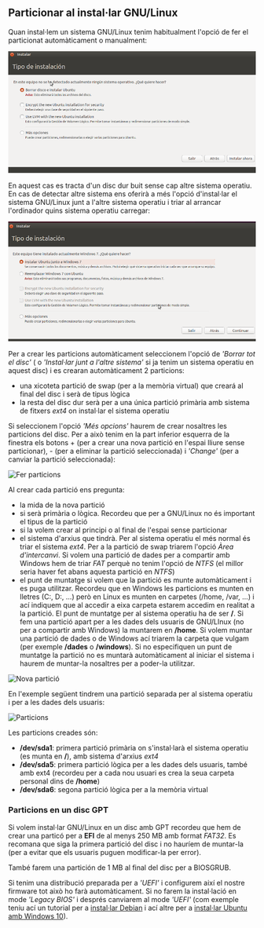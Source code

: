 
## Particionar al instal·lar GNU/Linux
Quan instal·lem un sistema GNU/Linux tenim habitualment l'opció de fer el particionat automàticament o manualment:

![Instal·lar](./img/lin-instal.png)

En aquest cas es tracta d'un disc dur buit sense cap altre sistema operatiu. En cas de detectar altre sistema ens oferirà a més l'opció d'instal·lar el sistema GNU/Linux junt a l'altre sistema operatiu i triar al arrancar l'ordinador quins sistema operatiu carregar:

![Instal·lar amb Windows](./img/lin-instal-win.png)

Per a crear les particions automàticament seleccionem l'opció de _'Borrar tot el disc'_ ( o _'Instal·lar junt a l'altre sistema'_ si ja tenim un sistema operatiu en aquest disc) i es crearan automàticament 2 particions:
* una xicoteta partició de swap (per a la memòria virtual) que creará al final del disc i serà de tipus lògica
* la resta del disc dur serà per a una única partició primària amb sistema de fitxers _ext4_ on instal·lar el sistema operatiu

Si seleccionem l'opció _'Més opcions'_ haurem de crear nosaltres les particions del disc. Per a això tenim en la part inferior esquerra de la finestra els botons + (per a crear una nova partició en l'espai lliure sense particionar), - (per a eliminar la partició seleccionada) i _'Change'_ (per a canviar la partició seleccionada):

![Fer particions](lin-fer-part.png)

Al crear cada partició ens pregunta:
* la mida de la nova partició
* si serà primària o lògica. Recordeu que per a GNU/Linux no és important el tipus de la partició
* si la volem crear al principi o al final de l'espai sense particionar
* el sistema d'arxius que tindrà. Per al sistema operatiu el més normal és triar el sistema _ext4_. Per a la partició de swap triarem l'opció _Àrea d'intercanvi_. Si volem una partició de dades per a compartir amb Windows hem de triar _FAT_ perquè no tenim l'opció de _NTFS_ (el millor seria haver fet abans aquesta partició en _NTFS_)
* el punt de muntatge si volem que la partició es munte automàticament i es puga utilitzar. Recordeu que en Windows les particions es munten en lletres (C:, D:, ...) però en Linux es munten en carpetes (/home, /var, ...) i ací indiquem que al accedir a eixa carpeta estarem accedim en realitat a la partició. El punt de muntatge per al sistema operatiu ha de ser **/**. Si fem una partició apart per a les dades dels usuaris de GNU/LInux (no per a compartir amb Windows) la muntarem en **/home**. Si volem muntar una partició de dades o de Windows ací triarem la carpeta que vulgam (per exemple **/dades** o **/windows**). Si no especifiquen un punt de muntatge la partició no es muntarà automàticament al iniciar el sistema i haurem de muntar-la nosaltres per a poder-la utilitzar.

![Nova partició](lin-nova-part.png)

En l'exemple següent tindrem una partició separada per al sistema operatiu i per a les dades dels usuaris:

![Particions](lin-part.png)

Les particions creades són:
* **/dev/sda1**: primera partició primària on s'instal·larà el sistema operatiu (es munta en **/**), amb sistema d'arxius _ext4_
* **/dev/sda5**: primera partició lògica per a les dades dels usuaris, també amb ext4 (recordeu per a cada nou usuari es crea la seua carpeta personal dins de **/home**)
* **/dev/sda6**: segona partició lògica per a la memòria virtual

### Particions en un disc GPT
Si volem instal·lar GNU/Linux en un disc amb GPT recordeu que hem de crear una particó per a **EFI** de al menys 250 MB amb format _FAT32_. Es recomana que siga la primera partició del disc i no hauríem de muntar-la (per a evitar que els usuaris puguen modificar-la per error).

També farem una partición de 1 MB al final del disc per a BIOSGRUB.

Si tenim una distribució preparada per a _'UEFI'_ i configurem així el nostre firmware tot això ho farà automàticament. Si no farem la instal·lació en mode _'Legacy BIOS'_ i després canviarem al mode _'UEFI'_ (com exemple teniu ací un tutorial per a [instal·lar Debian](http://gnulinuxvagos.es/topic/1818-debian-gnulinux-amd64-y-uefi/) i ací altre per a [instal·lar Ubuntu amb Windows 10](https://windtux.com/instalando-windows-10-y-ubuntu-14-04-con-uefi-gpt-configuracion-y-ventajas)).
